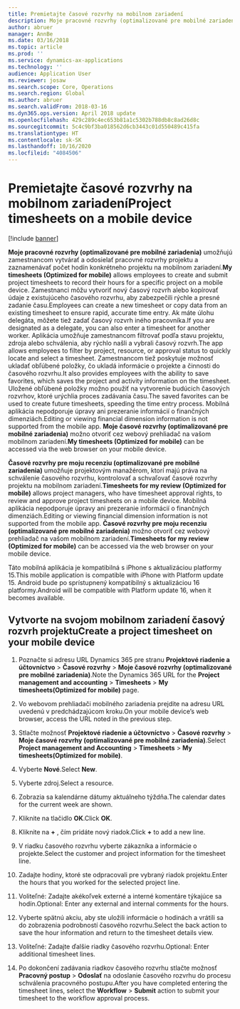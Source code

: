 ```yaml
---
title: Premietajte časové rozvrhy na mobilnom zariadení
description: Moje pracovné rozvrhy (optimalizované pre mobilné zariadenia) umožňujú zamestnancom vytvárať a odosielať pracovné rozvrhy projektu a zaznamenávať počet hodín konkrétneho projektu na mobilnom zariadení.
author: abruer
manager: AnnBe
ms.date: 03/16/2018
ms.topic: article
ms.prod: ''
ms.service: dynamics-ax-applications
ms.technology: ''
audience: Application User
ms.reviewer: josaw
ms.search.scope: Core, Operations
ms.search.region: Global
ms.author: abruer
ms.search.validFrom: 2018-03-16
ms.dyn365.ops.version: April 2018 update
ms.openlocfilehash: 429c289c4ec653b81a1c5302b788db8c8ad26d8c
ms.sourcegitcommit: 5c4c9bf3ba018562d6cb3443c01d550489c415fa
ms.translationtype: HT
ms.contentlocale: sk-SK
ms.lasthandoff: 10/16/2020
ms.locfileid: "4084506"
---
```

# <a name="project-timesheets-on-a-mobile-device"></a><span data-ttu-id="47927-103">Premietajte časové rozvrhy na mobilnom zariadení</span><span class="sxs-lookup"><span data-stu-id="47927-103">Project timesheets on a mobile device</span></span>

[!include [banner](../includes/banner.md)]

<span data-ttu-id="47927-104">**Moje pracovné rozvrhy (optimalizované pre mobilné zariadenia)** umožňujú zamestnancom vytvárať a odosielať pracovné rozvrhy projektu a zaznamenávať počet hodín konkrétneho projektu na mobilnom zariadení.</span><span class="sxs-lookup"><span data-stu-id="47927-104">**My timesheets (Optimized for mobile)** allows employees to create and submit project timesheets to record their hours for a specific project on a mobile device.</span></span> <span data-ttu-id="47927-105">Zamestnanci môžu vytvoriť nový časový rozvrh alebo kopírovať údaje z existujúceho časového rozvrhu, aby zabezpečili rýchle a presné zadanie času.</span><span class="sxs-lookup"><span data-stu-id="47927-105">Employees can create a new timesheet or copy data from an existing timesheet to ensure rapid, accurate time entry.</span></span> <span data-ttu-id="47927-106">Ak máte úlohu delegáta, môžete tiež zadať časový rozvrh iného pracovníka.</span><span class="sxs-lookup"><span data-stu-id="47927-106">If you are designated as a delegate, you can also enter a timesheet for another worker.</span></span> <span data-ttu-id="47927-107">Aplikácia umožňuje zamestnancom filtrovať podľa stavu projektu, zdroja alebo schválenia, aby rýchlo našli a vybrali časový rozvrh.</span><span class="sxs-lookup"><span data-stu-id="47927-107">The app allows employees to filter by project, resource, or approval status to quickly locate and select a timesheet.</span></span> <span data-ttu-id="47927-108">Zamestnancom tiež poskytuje možnosť ukladať obľúbené položky, čo ukladá informácie o projekte a činnosti do časového rozvrhu.</span><span class="sxs-lookup"><span data-stu-id="47927-108">It also provides employees with the ability to save favorites, which saves the project and activity information on the timesheet.</span></span> <span data-ttu-id="47927-109">Uložené obľúbené položky možno použiť na vytvorenie budúcich časových rozvrhov, ktoré urýchlia proces zadávania času.</span><span class="sxs-lookup"><span data-stu-id="47927-109">The saved favorites can be used to create future timesheets, speeding the time entry process.</span></span> <span data-ttu-id="47927-110">Mobilná aplikácia nepodporuje úpravy ani prezeranie informácií o finančných dimenziách.</span><span class="sxs-lookup"><span data-stu-id="47927-110">Editing or viewing financial dimension information is not supported from the mobile app.</span></span> <span data-ttu-id="47927-111">**Moje časové rozvrhy (optimalizované pre mobilné zariadenia)** možno otvoriť cez webový prehliadač na vašom mobilnom zariadení.</span><span class="sxs-lookup"><span data-stu-id="47927-111">**My timesheets (Optimized for mobile)** can be accessed via the web browser on your mobile device.</span></span>

<span data-ttu-id="47927-112">**Časové rozvrhy pre moju recenziu (optimalizované pre mobilné zariadenia)** umožňuje projektovým manažérom, ktorí majú práva na schválenie časového rozvrhu, kontrolovať a schvaľovať časové rozvrhy projektu na mobilnom zariadení.</span><span class="sxs-lookup"><span data-stu-id="47927-112">**Timesheets for my review (Optimized for mobile)** allows project managers, who have timesheet approval rights, to review and approve project timesheets on a mobile device.</span></span> <span data-ttu-id="47927-113">Mobilná aplikácia nepodporuje úpravy ani prezeranie informácií o finančných dimenziách.</span><span class="sxs-lookup"><span data-stu-id="47927-113">Editing or viewing financial dimension information is not supported from the mobile app.</span></span> <span data-ttu-id="47927-114">**Časové rozvrhy pre moju recenziu (optimalizované pre mobilné zariadenia)** možno otvoriť cez webový prehliadač na vašom mobilnom zariadení.</span><span class="sxs-lookup"><span data-stu-id="47927-114">**Timesheets for my review (Optimized for mobile)** can be accessed via the web browser on your mobile device.</span></span>

<span data-ttu-id="47927-115">Táto mobilná aplikácia je kompatibilná s iPhone s aktualizáciou platformy 15.</span><span class="sxs-lookup"><span data-stu-id="47927-115">This mobile application is compatible with iPhone with Platform update 15.</span></span>
<span data-ttu-id="47927-116">Android bude po sprístupnený kompatibilný s aktualizáciou 16 platformy.</span><span class="sxs-lookup"><span data-stu-id="47927-116">Android will be compatible with Platform update 16, when it becomes available.</span></span>

## <a name="create-a-project-timesheet-on-your-mobile-device"></a><span data-ttu-id="47927-117">Vytvorte na svojom mobilnom zariadení časový rozvrh projektu</span><span class="sxs-lookup"><span data-stu-id="47927-117">Create a project timesheet on your mobile device</span></span>

1.  <span data-ttu-id="47927-118">Poznačte si adresu URL Dynamics 365 pre stranu **Projektové riadenie a účtovníctvo** \> **Časové rozvrhy** \> **Moje časové rozvrhy (optimalizované pre mobilné zariadenia)**.</span><span class="sxs-lookup"><span data-stu-id="47927-118">Note the Dynamics 365 URL for the **Project management and accounting** \> **Timesheets** \> **My timesheets(Optimized for mobile)** page.</span></span>

2.  <span data-ttu-id="47927-119">Vo webovom prehliadači mobilného zariadenia prejdite na adresu URL uvedenú v predchádzajúcom kroku.</span><span class="sxs-lookup"><span data-stu-id="47927-119">On your mobile device’s web browser, access the URL noted in the previous step.</span></span>
 
3.  <span data-ttu-id="47927-120">Stlačte možnosť **Projektové riadenie a účtovníctvo** \> **Časové rozvrhy** \> **Moje časové rozvrhy (optimalizované pre mobilné zariadenia)**.</span><span class="sxs-lookup"><span data-stu-id="47927-120">Select **Project management and Accounting** \> **Timesheets** \> **My timesheets(Optimized for mobile)**.</span></span>

4.  <span data-ttu-id="47927-121">Vyberte **Nové**.</span><span class="sxs-lookup"><span data-stu-id="47927-121">Select **New**.</span></span>

5.  <span data-ttu-id="47927-122">Vyberte zdroj.</span><span class="sxs-lookup"><span data-stu-id="47927-122">Select a resource.</span></span>

6.  <span data-ttu-id="47927-123">Zobrazia sa kalendárne dátumy aktuálneho týždňa.</span><span class="sxs-lookup"><span data-stu-id="47927-123">The calendar dates for the current week are shown.</span></span>

7.  <span data-ttu-id="47927-124">Kliknite na tlačidlo **OK**.</span><span class="sxs-lookup"><span data-stu-id="47927-124">Click **OK**.</span></span>

8.  <span data-ttu-id="47927-125">Kliknite na **+** , čím pridáte nový riadok.</span><span class="sxs-lookup"><span data-stu-id="47927-125">Click **+** to add a new line.</span></span>

9.  <span data-ttu-id="47927-126">V riadku časového rozvrhu vyberte zákazníka a informácie o projekte.</span><span class="sxs-lookup"><span data-stu-id="47927-126">Select the customer and project information for the timesheet line.</span></span>

10. <span data-ttu-id="47927-127">Zadajte hodiny, ktoré ste odpracovali pre vybraný riadok projektu.</span><span class="sxs-lookup"><span data-stu-id="47927-127">Enter the hours that you worked for the selected project line.</span></span>

11. <span data-ttu-id="47927-128">Voliteľné: Zadajte akékoľvek externé a interné komentáre týkajúce sa hodín.</span><span class="sxs-lookup"><span data-stu-id="47927-128">Optional: Enter any external and internal comments for the hours.</span></span>

12. <span data-ttu-id="47927-129">Vyberte spätnú akciu, aby ste uložili informácie o hodinách a vrátili sa do zobrazenia podrobností časového rozvrhu.</span><span class="sxs-lookup"><span data-stu-id="47927-129">Select the back action to save the hour information and return to the timesheet details view.</span></span>

13. <span data-ttu-id="47927-130">Voliteľné: Zadajte ďalšie riadky časového rozvrhu.</span><span class="sxs-lookup"><span data-stu-id="47927-130">Optional: Enter additional timesheet lines.</span></span>

14. <span data-ttu-id="47927-131">Po dokončení zadávania riadkov časového rozvrhu stlačte možnosť **Pracovný postup** \> **Odoslať** na odoslanie časového rozvrhu do procesu schválenia pracovného postupu.</span><span class="sxs-lookup"><span data-stu-id="47927-131">After you have completed entering the timesheet lines, select the **Workflow** \> **Submit** action to submit your timesheet to the workflow approval process.</span></span>

